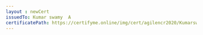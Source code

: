 ```yaml
--- 
layout : newCert 
issuedTo: Kumar swamy  A 
certificatePath: https://certifyme.online/img/cert/agilencr2020/KumarswamyA_c5950.png
--- 
```

